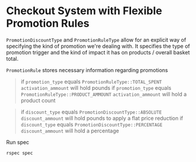 # Checkout System with Flexible Promotion Rules

`PromotionDiscountType` and `PromotionRuleType` allow for an explicit way of specifying the kind of promotion we're dealing with. It specifies the type of promotion trigger and the kind of impact it has on products / overall basket total.

`PromotionRule` stores necessary information regarding promotions

> if `promotion_type` equals `PromotionRuleType::TOTAL_SPENT`
`activation_ammount` will hold pounds 
if `promotion_type` equals `PromotionRuleType::PRODUCT_AMMOUNT`
`activation_ammount` will hold a product count

> if `discount_type` equals `PromotionDiscountType::ABSOLUTE`
`discount_ammount` will hold pounds to apply a flat price reduction
if `discount_type` equals `PromotionDiscountType::PERCENTAGE`
`discount_ammount` will hold a percentage

Run spec

```
rspec spec
``` 

